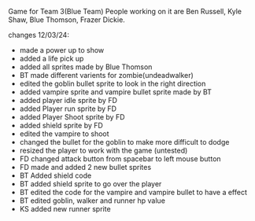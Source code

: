 Game for Team 3(Blue Team)
People working on it are Ben Russell, Kyle Shaw, Blue Thomson, Frazer Dickie.

changes 12/03/24:
- made a power up to show
- added a life pick up
- added all sprites made by Blue Thomson
- BT made different varients for zombie(undeadwalker)
- edited the goblin bullet sprite to look in the right direction
- added vampire sprite and vampire bullet sprite made by BT
- added player idle sprite by FD
- added Player run sprite by FD
- added Player Shoot sprite by FD
- added shield sprite by FD
- edited the vampire to shoot
- changed the bullet for the goblin to make more difficult to dodge
- resized the player to work with the game (untested)
- FD changed attack button from spacebar to left mouse button
- FD made and added 2 new bullet sprites
- BT Added shield code
- BT added shield sprite to go over the player
- BT edited the code for the vampire and vampire bullet to have a effect
- BT edited goblin, walker and runner hp value
- KS added new runner sprite
